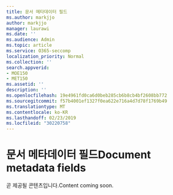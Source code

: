 ```yaml
---
title: 문서 메타데이터 필드
ms.author: markjjo
author: markjjo
manager: laurawi
ms.date: ''
ms.audience: Admin
ms.topic: article
ms.service: O365-seccomp
localization_priority: Normal
ms.collection: ''
search.appverid:
- MOE150
- MET150
ms.assetid: ''
description: ''
ms.openlocfilehash: 19e4961fd0ca6d0beb285cb6b8cb4bf2608bb772
ms.sourcegitcommit: f57b4001ef1327f0ea622e716a4d7d78f1769b49
ms.translationtype: MT
ms.contentlocale: ko-KR
ms.lasthandoff: 02/23/2019
ms.locfileid: "30220758"
---
```

# <a name="document-metadata-fields"></a><span data-ttu-id="65da7-102">문서 메타데이터 필드</span><span class="sxs-lookup"><span data-stu-id="65da7-102">Document metadata fields</span></span>

<span data-ttu-id="65da7-103">곧 제공될 콘텐츠입니다.</span><span class="sxs-lookup"><span data-stu-id="65da7-103">Content coming soon.</span></span>